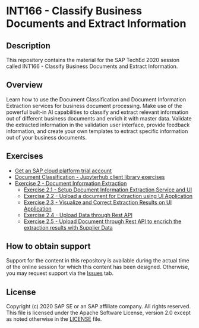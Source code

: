 # INT166 - Classify Business Documents and Extract Information

## Description

This repository contains the material for the SAP TechEd 2020 session called INT166 - Classify Business Documents and Extract Information.

## Overview

Learn how to use the Document Classification and Document Information Extraction services for business document processing. Make use of the powerful built-in AI capabilities to classify and extract relevant information out of different business documents and enrich it with master data. Validate the extracted information in the validation user interface, provide feedback information, and create your own templates to extract specific information out of your business documents.

## Exercises

- [Get an SAP cloud platform trial account](https://developers.sap.com/tutorials/hcp-create-trial-account.html)
- [Document Classification - Jupyterhub client library exercises](https://mybinder.org/v2/gh/SAP-samples/teched2020-INT166/master?filepath=teched_dc.ipynb)
- [Exercise 2 - Document Information Extraction](exercises/ex2/)
    - [Exercise 2.1 - Setup Document Information Extraction Service and UI](exercises/ex2#exercise-21-sub-exercise-1-description)
    - [Exercise 2.2 - Upload a document for Extraction using UI Application](exercises/ex2#exercise-22-sub-exercise-2-description)
    - [Exercise 2.3 - Visualize and Correct Extraction Results on UI Application](exercises/ex2#exercise-22-sub-exercise-2-description)
    - [Exercise 2.4 - Upload Data through Rest API](exercises/ex2#exercise-22-sub-exercise-2-description)
    - [Exercise 2.5 - Upload Document through Rest API to encrich the extraction results with Supplier Data](exercises/ex2#exercise-22-sub-exercise-2-description)

## How to obtain support

Support for the content in this repository is available during the actual time of the online session for which this content has been designed. Otherwise, you may request support via the [Issues](../../issues) tab.

## License
Copyright (c) 2020 SAP SE or an SAP affiliate company. All rights reserved. This file is licensed under the Apache Software License, version 2.0 except as noted otherwise in the [LICENSE](LICENSES/Apache-2.0.txt) file.
